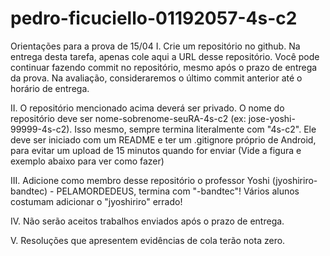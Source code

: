 # pedro-ficuciello-01192057-4s-c2

Orientações para a prova de 15/04
I. Crie um repositório no github. Na entrega desta tarefa, apenas cole aqui a URL desse repositório. Você pode continuar fazendo commit no repositório, mesmo após o prazo de entrega da prova. Na avaliação, consideraremos o último commit anterior até o horário de entrega.

II. O repositório mencionado acima deverá ser privado. O nome do repositório deve ser nome-sobrenome-seuRA-4s-c2 (ex: jose-yoshi-99999-4s-c2). Isso mesmo, sempre termina literalmente com "4s-c2". Ele deve ser iniciado com um README e ter um .gitignore próprio de Android, para evitar um upload de 15 minutos quando for enviar (Vide a figura e exemplo abaixo para ver como fazer)

III. Adicione como membro desse repositório o professor Yoshi (jyoshiriro-bandtec) - PELAMORDEDEUS, termina com "-bandtec"! Vários alunos costumam adicionar o "jyoshiriro" errado!

IV. Não serão aceitos trabalhos enviados após o prazo de entrega.

V. Resoluções que apresentem evidências de cola terão nota zero.
